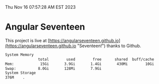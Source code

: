 Thu Nov 16 07:57:28 AM EST 2023

# Angular Seventeen


This project is live at [https://angularseventeen.github.io](https://angularseventeen.github.io "Seventeen!") thanks to Github.

```bash
System Memory
               total        used        free      shared  buff/cache   available
Mem:            15Gi       3.9Gi       1.4Gi       430Mi        10Gi        11Gi
Swap:          8.0Gi       128Mi       7.9Gi
System Storage
376M	.
```
